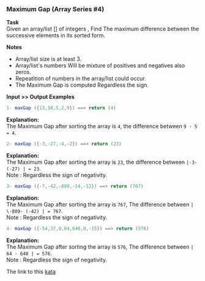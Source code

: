 ### Maximum Gap (Array Series #4)

**Task**  
Given an array/list [] of integers , Find The maximum difference between the successive elements in its sorted form.

**Notes**  
* Array/list size is at least 3.  
* Array/list's numbers Will be mixture of positives and negatives also zeros.  
* Repeatition of numbers in the array/list could occur.  
* The Maximum Gap is computed Regardless the sign.  

**Input >> Output Examples**  
```java
1- maxGap ({13,10,5,2,9}) ==> return (4)  
```
**Explanation:**  
The Maximum Gap after sorting the array is `4`, the difference between `9 - 5 = 4`.  
```java
2- maxGap ({-3,-27,-4,-2}) ==> return (23)  
```
**Explanation:**  
The Maximum Gap after sorting the array is `23`, the difference between `|-3- (-27) | = 23`.  
Note : Regardless the sign of negativity.  
```java
3- maxGap ({-7,-42,-809,-14,-12}) ==> return (767)  
```
**Explanation:**  
The Maximum Gap after sorting the array is `767`, The difference between `| \-809- (-42) | = 767`.  
Note : Regardless the sign of negativity.  
```java
4- maxGap ({-54,37,0,64,640,0,-15}) ==> return (576)  
```
**Explanation:**  
The Maximum Gap after sorting the array is `576`, The difference between `| 64 - 640 | = 576`.  
Note : Regardless the sign of negativity.  

The link to this [kata](https://www.codewars.com/kata/maximum-gap-array-series-number-4)
